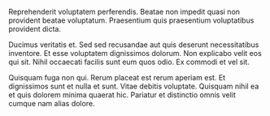 Reprehenderit voluptatem perferendis. Beatae non impedit quasi non provident beatae voluptatum. Praesentium quis praesentium voluptatibus provident dicta.
 Ducimus veritatis et. Sed sed recusandae aut quis deserunt necessitatibus inventore. Et esse voluptatem dignissimos dolorum. Non explicabo velit eos qui sit. Nihil occaecati facilis sunt eum quos odio. Ex commodi et vel sit.
 Quisquam fuga non qui. Rerum placeat est rerum aperiam est. Et dignissimos sunt et nulla et sunt. Vitae debitis voluptate. Quisquam nihil ea et quis dolorem minima quaerat hic. Pariatur et distinctio omnis velit cumque nam alias dolore.